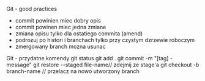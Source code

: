 Git - good practices

* commit powinien miec dobry opis
* commit powinen miec jedna zmiane
* zmiana opisu tylko dla ostatiego commita (amend)
* podrozuj po histori i branchach tylko przy czystym dzrzewie roboczym
* zmergowany branch mozna usunac  


Git - przydatne komendy
git status
git add .
git commit -m "[tag] - message"
git restore --staged file-name// zdejmij ze stage'a
git checkout -b branch-name // przelacz na nowo utworzony branch